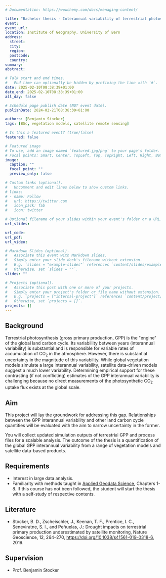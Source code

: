 ```yaml
---
# Documentation: https://wowchemy.com/docs/managing-content/

title: "Bachelor thesis - Interannual variability of terrestrial photosynthesis"
event:
event_url:
location: Institute of Geography, University of Bern
address:
  street:
  city:
  region:
  postcode:
  country:
summary:
abstract:

# Talk start and end times.
#   End time can optionally be hidden by prefixing the line with `#`.
date: 2025-02-10T08:38:39+01:00
date_end: 2025-02-10T08:38:39+01:00
all_day: false

# Schedule page publish date (NOT event date).
publishDate: 2024-02-21T08:38:39+01:00

authors: [Benjamin Stocker]
tags: [BSc, vegetation models, satellite remote sensing]

# Is this a featured event? (true/false)
featured: false

# Featured image
# To use, add an image named `featured.jpg/png` to your page's folder. 
# Focal points: Smart, Center, TopLeft, Top, TopRight, Left, Right, BottomLeft, Bottom, BottomRight.
image:
  caption: ""
  focal_point: ""
  preview_only: false

# Custom links (optional).
#   Uncomment and edit lines below to show custom links.
# links:
# - name: Follow
#   url: https://twitter.com
#   icon_pack: fab
#   icon: twitter

# Optional filename of your slides within your event's folder or a URL.
url_slides:

url_code:
url_pdf:
url_video:

# Markdown Slides (optional).
#   Associate this event with Markdown slides.
#   Simply enter your slide deck's filename without extension.
#   E.g. `slides = "example-slides"` references `content/slides/example-slides.md`.
#   Otherwise, set `slides = ""`.
slides: ""

# Projects (optional).
#   Associate this post with one or more of your projects.
#   Simply enter your project's folder or file name without extension.
#   E.g. `projects = ["internal-project"]` references `content/project/deep-learning/index.md`.
#   Otherwise, set `projects = []`.
projects: []
---
```


## Background

Terrestrial photosynthesis (gross primary production, GPP) is the "engine" of the global land carbon cycle. Its variabililty between years (interannual variability) is substantial and is responsible for variable rates of accumulation of CO<sub>2</sub> in the atmosphere. However, there is substantial uncertainty in the magnitude of this variability. While global vegetation models simulate a large interannual variability, satellite data-driven models suggest a much lower variability. Determining empirical support for these contrasting (if not conflicting) estimates of the GPP interannual variability is challenging because no direct measurements of the photosynthetic CO<sub>2</sub> uptake flux exists at the global scale. 

## Aim

This project will lay the groundwork for addressing this gap. Relationships between the GPP interannual variability and other land carbon cycle quantities will be evaluated with the aim to narrow uncertainty in the former.

You will collect updated simulation outputs of terrestrial GPP and process files for a scalable analysis. The outcome of the thesis is a quantification of the global GPP interannual variability from a range of vegetation models and satellite data-based products.   

## Requirements

- Interest in large data analysis.
- Familiarity with methods taught in [Applied Geodata Science](https://geco-bern.github.io/agds_book/), Chapters 1-8. If this course has not been followed, the student will start the thesis with a self-study of respective contents.

## Literature

- Stocker, B. D., Zscheischler, J., Keenan, T. F., Prentice, I. C., Seneviratne, S. I., and Peñuelas, J.: Drought impacts on terrestrial primary production underestimated by satellite monitoring, Nature Geoscience, 12, 264–270, https://doi.org/10.1038/s41561-019-0318-6, 2019.

## Supervision

- Prof. Benjamin Stocker
